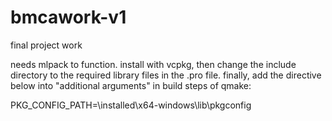 # bmcawork-v1
 final project work

needs mlpack to function.
install with vcpkg, then change the include directory to the required library files in the .pro file.
finally, add the directive below into "additional arguments" in build steps of qmake:

PKG_CONFIG_PATH=<vcpkg-source>\installed\x64-windows\lib\pkgconfig